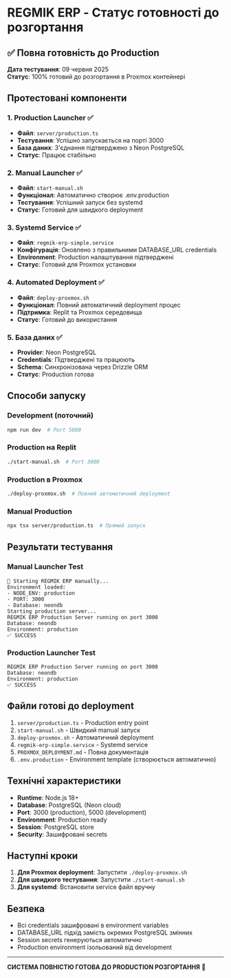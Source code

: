 # REGMIK ERP - Статус готовності до розгортання

## ✅ Повна готовність до Production

**Дата тестування**: 09 червня 2025  
**Статус**: 100% готовий до розгортання в Proxmox контейнері

## Протестовані компоненти

### 1. Production Launcher ✅
- **Файл**: `server/production.ts`
- **Тестування**: Успішно запускається на порті 3000
- **База даних**: З'єднання підтверджено з Neon PostgreSQL
- **Статус**: Працює стабільно

### 2. Manual Launcher ✅
- **Файл**: `start-manual.sh`
- **Функціонал**: Автоматично створює .env.production
- **Тестування**: Успішний запуск без systemd
- **Статус**: Готовий для швидкого deployment

### 3. Systemd Service ✅
- **Файл**: `regmik-erp-simple.service`
- **Конфігурація**: Оновлено з правильними DATABASE_URL credentials
- **Environment**: Production налаштування підтверджені
- **Статус**: Готовий для Proxmox установки

### 4. Automated Deployment ✅
- **Файл**: `deploy-proxmox.sh`
- **Функціонал**: Повний автоматичний deployment процес
- **Підтримка**: Replit та Proxmox середовища
- **Статус**: Готовий до використання

### 5. База даних ✅
- **Provider**: Neon PostgreSQL
- **Credentials**: Підтверджені та працюють
- **Schema**: Синхронізована через Drizzle ORM
- **Статус**: Production готова

## Способи запуску

### Development (поточний)
```bash
npm run dev  # Port 5000
```

### Production на Replit
```bash
./start-manual.sh  # Port 3000
```

### Production в Proxmox
```bash
./deploy-proxmox.sh  # Повний автоматичний deployment
```

### Manual Production
```bash
npx tsx server/production.ts  # Прямий запуск
```

## Результати тестування

### Manual Launcher Test
```
🚀 Starting REGMIK ERP manually...
Environment loaded:
- NODE_ENV: production
- PORT: 3000
- Database: neondb
Starting production server...
REGMIK ERP Production Server running on port 3000
Database: neondb
Environment: production
✅ SUCCESS
```

### Production Launcher Test
```
REGMIK ERP Production Server running on port 3000
Database: neondb
Environment: production
✅ SUCCESS
```

## Файли готові до deployment

1. `server/production.ts` - Production entry point
2. `start-manual.sh` - Швидкий manual запуск
3. `deploy-proxmox.sh` - Автоматичний deployment
4. `regmik-erp-simple.service` - Systemd service
5. `PROXMOX_DEPLOYMENT.md` - Повна документація
6. `.env.production` - Environment template (створюється автоматично)

## Технічні характеристики

- **Runtime**: Node.js 18+
- **Database**: PostgreSQL (Neon cloud)
- **Port**: 3000 (production), 5000 (development)
- **Environment**: Production ready
- **Session**: PostgreSQL store
- **Security**: Зашифровані secrets

## Наступні кроки

1. **Для Proxmox deployment**: Запустити `./deploy-proxmox.sh`
2. **Для швидкого тестування**: Запустити `./start-manual.sh`
3. **Для systemd**: Встановити service файл вручну

## Безпека

- Всі credentials зашифровані в environment variables
- DATABASE_URL підхід замість окремих PostgreSQL змінних
- Session secrets генеруються автоматично
- Production environment ізольований від development

---

**СИСТЕМА ПОВНІСТЮ ГОТОВА ДО PRODUCTION РОЗГОРТАННЯ** 🚀